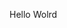 Hello Wolrd















































































































































































































































































































































































































































































































































































































































































































































































































































































































































































































































































































































































































































































































































































































































































































































































































































































































































































































































































































































































































































































































































































































































































































































































































































































































































































































































































































